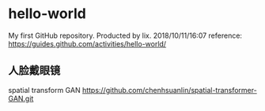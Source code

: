 # hello-world
My first GitHub repository.
Producted by lix. 
2018/10/11/16:07
reference:
https://guides.github.com/activities/hello-world/
## 人脸戴眼镜
spatial transform GAN https://github.com/chenhsuanlin/spatial-transformer-GAN.git
